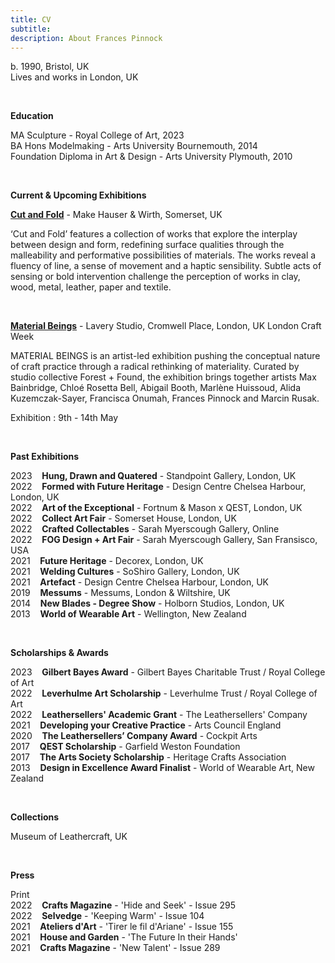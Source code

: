 ```yaml
---
title: CV
subtitle: 
description: About Frances Pinnock
---
```


b. 1990, Bristol, UK  
Lives and works in London, UK

<br /> 

**Education**

MA Sculpture - Royal College of Art, 2023    
BA Hons Modelmaking - Arts University Bournemouth, 2014  
Foundation Diploma in Art & Design - Arts University Plymouth, 2010   

<br />  



**Current & Upcoming Exhibitions** 


**[Cut and Fold](https://www.hauserwirth.com/make/41222-cut-and-fold/)** - Make Hauser & Wirth, Somerset, UK 

‘Cut and Fold’ features a collection of works that explore the interplay between design and form, redefining surface qualities through the malleability and performative possibilities of materials. The works reveal a fluency of line, a sense of movement and a haptic sensibility. Subtle acts of sensing or bold intervention challenge the perception of works in clay, wood, metal, leather, paper and textile.  

<br /> 

**[Material Beings](https://www.londoncraftweek.com/events/material-beings/)** - Lavery Studio, Cromwell Place, London, UK 
London Craft Week  

MATERIAL BEINGS is an artist-led exhibition pushing the conceptual nature of craft practice through a radical rethinking of materiality. Curated by studio collective Forest + Found, the exhibition brings together artists Max Bainbridge, Chloé Rosetta Bell, Abigail Booth, Marlène Huissoud, Alida Kuzemczak-Sayer, Francisca Onumah, Frances Pinnock and Marcin Rusak. 

Exhibition : 9th - 14th May  

<br /> 


**Past Exhibitions** 

2023&nbsp;&nbsp;&nbsp; **Hung, Drawn and Quatered** - Standpoint Gallery, London, UK  
2022&nbsp;&nbsp;&nbsp; **Formed with Future Heritage** - Design Centre Chelsea Harbour, London, UK  
2022&nbsp;&nbsp;&nbsp; **Art of the Exceptional** - Fortnum & Mason x QEST, London, UK  
2022&nbsp;&nbsp;&nbsp; **Collect Art Fair** - Somerset House, London, UK  
2022&nbsp;&nbsp;&nbsp; **Crafted Collectables** - Sarah Myerscough Gallery, Online  
2022&nbsp;&nbsp;&nbsp; **FOG Design + Art Fair** - Sarah Myerscough Gallery, San Fransisco, USA  
2021&nbsp;&nbsp;&nbsp; **Future Heritage** - Decorex, London, UK  
2021&nbsp;&nbsp;&nbsp; **Welding Cultures** - SoShiro Gallery, London, UK  
2021&nbsp;&nbsp;&nbsp; **Artefact** - Design Centre Chelsea Harbour, London, UK    
2019&nbsp;&nbsp;&nbsp; **Messums** - Messums, London & Wiltshire, UK  
2014&nbsp;&nbsp;&nbsp; **New Blades - Degree Show** - Holborn Studios, London, UK  
2013&nbsp;&nbsp;&nbsp; **World of Wearable Art** - Wellington, New Zealand  

<br />  


**Scholarships & Awards** 

2023&nbsp;&nbsp;&nbsp; **Gilbert Bayes Award** - Gilbert Bayes Charitable Trust / Royal College of Art  
2022&nbsp;&nbsp;&nbsp; **Leverhulme Art Scholarship** - Leverhulme Trust / Royal College of Art   
2022&nbsp;&nbsp;&nbsp; **Leathersellers' Academic Grant** - The Leathersellers' Company   
2021&nbsp;&nbsp;&nbsp; **Developing your Creative Practice** - Arts Council England  
2020&nbsp;&nbsp;&nbsp; **The Leathersellers’ Company Award** - Cockpit Arts   
2017&nbsp;&nbsp;&nbsp; **QEST Scholarship** - Garfield Weston Foundation  
2017&nbsp;&nbsp;&nbsp; **The Arts Society Scholarship** - Heritage Crafts Association  
2013&nbsp;&nbsp;&nbsp; **Design in Excellence Award Finalist** - World of Wearable Art, New Zealand  

<br />  


**Collections** 

Museum of Leathercraft, UK  

<br />  


**Press** 
  

Print  
2022&nbsp;&nbsp;&nbsp; **Crafts Magazine** - 'Hide and Seek' - Issue 295     
2022&nbsp;&nbsp;&nbsp; **Selvedge** - 'Keeping Warm' - Issue 104  
2021&nbsp;&nbsp;&nbsp; **Ateliers d'Art** - 'Tirer le fil d'Ariane' - Issue 155  
2021&nbsp;&nbsp;&nbsp; **House and Garden** - 'The Future In their Hands'  
2021&nbsp;&nbsp;&nbsp; **Crafts Magazine** - 'New Talent' - Issue 289 

 








